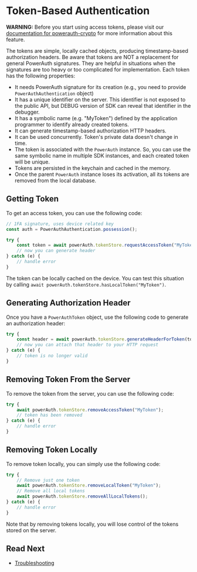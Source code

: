 # Token-Based Authentication

<!-- begin box warning -->
**WARNING:** Before you start using access tokens, please visit our [documentation for powerauth-crypto](https://github.com/wultra/powerauth-crypto/blob/develop/docs/MAC-Token-Based-Authentication.md) for more information about this feature.
<!-- end -->

The tokens are simple, locally cached objects, producing timestamp-based authorization headers. Be aware that tokens are NOT a replacement for general PowerAuth signatures. They are helpful in situations when the signatures are too heavy or too complicated for implementation. Each token has the following properties:

- It needs PowerAuth signature for its creation (e.g., you need to provide `PowerAuthAuthentication` object)
- It has a unique identifier on the server. This identifier is not exposed to the public API, but DEBUG version of SDK can reveal that identifier in the debugger.
- It has a symbolic name (e.g. "MyToken") defined by the application programmer to identify already created tokens.
- It can generate timestamp-based authorization HTTP headers.
- It can be used concurrently. Token's private data doesn't change in time.
- The token is associated with the `PowerAuth` instance. So, you can use the same symbolic name in multiple SDK instances, and each created token will be unique.
- Tokens are persisted in the keychain and cached in the memory.
- Once the parent `PowerAuth` instance loses its activation, all its tokens are removed from the local database.

## Getting Token

To get an access token, you can use the following code:

```javascript
// 1FA signature, uses device related key
const auth = PowerAuthAuthentication.possession();

try {
    const token = await powerAuth.tokenStore.requestAccessToken("MyToken", auth);
    // now you can generate header
} catch (e) {
    // handle error
}
```

The token can be locally cached on the device. You can test this situation by calling `await powerAuth.tokenStore.hasLocalToken("MyToken")`.

## Generating Authorization Header

Once you have a `PowerAuthToken` object, use the following code to generate an authorization header:

```javascript
try {
    const header = await powerAuth.tokenStore.generateHeaderForToken(token.tokenName);
    // now you can attach that header to your HTTP request
} catch (e) {
    // token is no longer valid
}
```

## Removing Token From the Server

To remove the token from the server, you can use the following code:

```javascript
try {
    await powerAuth.tokenStore.removeAccessToken("MyToken");
    // token has been removed
} catch (e) {
    // handle error
}
```

## Removing Token Locally

To remove token locally, you can simply use the following code:

```javascript
try {
    // Remove just one token
    await powerAuth.tokenStore.removeLocalToken("MyToken");
    // Remove all local tokens
    await powerAuth.tokenStore.removeAllLocalTokens();
} catch (e) {
    // handle error
}
```

Note that by removing tokens locally, you will lose control of the tokens stored on the server.

## Read Next

- [Troubleshooting](Troubleshooting.md)